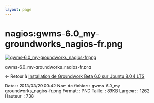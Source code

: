 ```yaml
---
layout: page
---
```


nagios:gwms-6.0\_my-groundworks\_nagios-fr.png
==============================================

[![gwms-6.0\_my-groundworks\_nagios-fr.png](..//assets/media/nagios/gwms-6.0_my-groundworks_nagios-fr.png@cache=&w=900&h=526 "gwms-6.0_my-groundworks_nagios-fr.png")](..//assets/media/nagios/gwms-6.0_my-groundworks_nagios-fr.png@cache= "Afficher le fichier original")

gwms-6.0\_my-groundworks\_nagios-fr.png

← Retour à [Installation de Groundwork Bêta 6.0 sur Ubuntu 8.0.4
LTS](../../groundwork/groundwork6.0-install-ubuntu.html "groundwork:groundwork6.0-install-ubuntu")

Date:
:   2013/03/29 09:42
Nom de fichier:
:   gwms-6.0\_my-groundworks\_nagios-fr.png
Format:
:   PNG
Taille:
:   89KB
Largeur:
:   1262
Hauteur:
:   738

